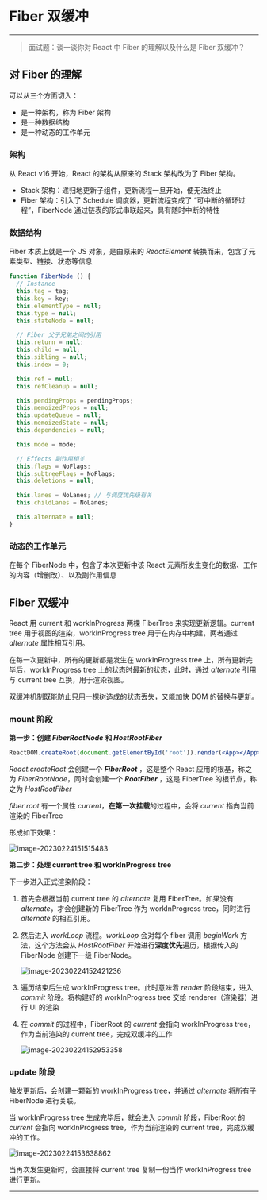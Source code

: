# Fiber 双缓冲

---

> 面试题：谈一谈你对 React 中 Fiber 的理解以及什么是 Fiber 双缓冲？





## 对 Fiber 的理解

可以从三个方面切入：

- 是一种架构，称为 Fiber 架构
- 是一种数据结构
- 是一种动态的工作单元



### 架构

从 React v16 开始，React 的架构从原来的 Stack 架构改为了 Fiber 架构。

- Stack 架构：递归地更新子组件，更新流程一旦开始，便无法终止
- Fiber 架构：引入了 Schedule 调度器，更新流程变成了 “可中断的循环过程”，FiberNode 通过链表的形式串联起来，具有随时中断的特性



### 数据结构

Fiber 本质上就是一个 JS 对象，是由原来的 *ReactElement* 转换而来，包含了元素类型、链接、状态等信息

```js
function FiberNode () {
  // Instance
  this.tag = tag;
  this.key = key;
  this.elementType = null;
  this.type = null;
  this.stateNode = null;

  // Fiber 父子兄弟之间的引用
  this.return = null;
  this.child = null;
  this.sibling = null;
  this.index = 0;

  this.ref = null;
  this.refCleanup = null;

  this.pendingProps = pendingProps;
  this.memoizedProps = null;
  this.updateQueue = null;
  this.memoizedState = null;
  this.dependencies = null;

  this.mode = mode;

  // Effects 副作用相关
  this.flags = NoFlags;
  this.subtreeFlags = NoFlags;
  this.deletions = null;

  this.lanes = NoLanes;	// 与调度优先级有关
  this.childLanes = NoLanes;

  this.alternate = null;
}
```



### 动态的工作单元

在每个 FiberNode 中，包含了本次更新中该 React 元素所发生变化的数据、工作的内容（增删改）、以及副作用信息



## Fiber 双缓冲

React 用 current  和 workInProgress 两棵 FiberTree 来实现更新逻辑。current tree 用于视图的渲染，workInProgress tree 用于在内存中构建，两者通过 *alternate* 属性相互引用。

在每一次更新中，所有的更新都是发生在 workInProgress tree 上，所有更新完毕后，workInProgress tree 上的状态时最新的状态，此时，通过 *alternate* 引用与 current tree 互换，用于渲染视图。

双缓冲机制既能防止只用一棵树造成的状态丢失，又能加快 DOM 的替换与更新。

### mount  阶段

**第一步：创建 *FiberRootNode* 和 *HostRootFiber***

```jsx
ReactDOM.createRoot(document.getElementById('root')).render(<App></App>)
```

*React.createRoot* 会创建一个 ***FiberRoot*** ，这是整个 React 应用的根基，称之为 *FiberRootNode*，同时会创建一个 ***RootFiber*** ，这是 FiberTree 的根节点，称之为 *HostRootFiber*

*fiber root* 有一个属性 *current*，**在第一次挂载**的过程中，会将 *current* 指向当前渲染的 FiberTree

形成如下效果：

![image-20230224151515483](https://xiejie-typora.oss-cn-chengdu.aliyuncs.com/2023-02-24-071516.png)	

**第二步：处理 current tree 和 workInProgress tree**

下一步进入正式渲染阶段：

1. 首先会根据当前 current tree 的 *alternate* 复用 FiberTree。如果没有 *alternate*，才会创建新的 FiberTree 作为 workInProgress tree，同时进行 *alternate* 的相互引用。

2. 然后进入 *workLoop* 流程。*workLoop* 会对每个 fiber 调用 *beginWork* 方法，这个方法会从 *HostRootFiber* 开始进行**深度优先**遍历，根据传入的 FiberNode 创建下一级 FiberNode。

   ![image-20230224152421236](https://xiejie-typora.oss-cn-chengdu.aliyuncs.com/2023-02-24-072421.png)	

3. 遍历结束后生成 workInProgress  tree。此时意味着 *render* 阶段结束，进入 *commit* 阶段。将构建好的 workInProgress tree 交给 renderer（渲染器）进行 UI 的渲染

4. 在 *commit*  的过程中，FiberRoot 的 *current* 会指向 workInProgress tree，作为当前渲染的 current  tree，完成双缓冲的工作

   ![image-20230224152953358](https://xiejie-typora.oss-cn-chengdu.aliyuncs.com/2023-02-24-072953.png)	

### update 阶段

触发更新后，会创建一颗新的 workInProgress tree，并通过 *alternate* 将所有子 FiberNode 进行关联。

当 workInProgress tree 生成完毕后，就会进入 *commit* 阶段，FiberRoot 的 *current* 会指向 workInProgress tree，作为当前渲染的 current  tree，完成双缓冲的工作。

![image-20230224153638862](https://xiejie-typora.oss-cn-chengdu.aliyuncs.com/2023-02-24-073639.png)	

当再次发生更新时，会直接将 current tree 复制一份当作 workInProgress tree 进行更新。



****